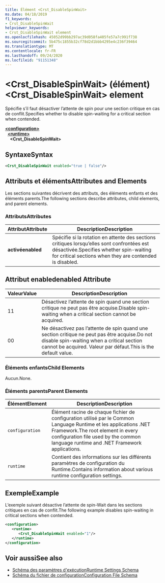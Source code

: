 ```yaml
---
title: Élément <Crst_DisableSpinWait>
ms.date: 04/18/2019
f1_keywords:
- Crst_DisableSpinWait
helpviewer_keywords:
- Crst_DisableSpinWait element
ms.openlocfilehash: 45052d99bb297ac39d058fa405fe57a7c991f738
ms.sourcegitcommit: 5b475c1855b32cf78d2d1bbb4295e4c236f39464
ms.translationtype: MT
ms.contentlocale: fr-FR
ms.lasthandoff: 09/24/2020
ms.locfileid: "91151348"
---
```

# <a name="crst_disablespinwait-element"></a><span data-ttu-id="bc15a-102">\<Crst_DisableSpinWait> (élément)</span><span class="sxs-lookup"><span data-stu-id="bc15a-102">\<Crst_DisableSpinWait> element</span></span>

<span data-ttu-id="bc15a-103">Spécifie s’il faut désactiver l’attente de spin pour une section critique en cas de conflit.</span><span class="sxs-lookup"><span data-stu-id="bc15a-103">Specifies whether to disable spin-waiting for a critical section when contended.</span></span>  
  
[**\<configuration>**](../configuration-element.md)\
&nbsp;&nbsp;[**\<runtime>**](runtime-element.md)\
&nbsp;&nbsp;&nbsp;&nbsp;**\<Crst_DisableSpinWait>**  
  
## <a name="syntax"></a><span data-ttu-id="bc15a-104">Syntaxe</span><span class="sxs-lookup"><span data-stu-id="bc15a-104">Syntax</span></span>  
  
```xml  
<Crst_DisableSpinWait enabled="true | false"/>  
```  
  
## <a name="attributes-and-elements"></a><span data-ttu-id="bc15a-105">Attributs et éléments</span><span class="sxs-lookup"><span data-stu-id="bc15a-105">Attributes and Elements</span></span>

<span data-ttu-id="bc15a-106">Les sections suivantes décrivent des attributs, des éléments enfants et des éléments parents.</span><span class="sxs-lookup"><span data-stu-id="bc15a-106">The following sections describe attributes, child elements, and parent elements.</span></span>  
  
### <a name="attributes"></a><span data-ttu-id="bc15a-107">Attributs</span><span class="sxs-lookup"><span data-stu-id="bc15a-107">Attributes</span></span>  
  
|<span data-ttu-id="bc15a-108">Attribut</span><span class="sxs-lookup"><span data-stu-id="bc15a-108">Attribute</span></span>|<span data-ttu-id="bc15a-109">Description</span><span class="sxs-lookup"><span data-stu-id="bc15a-109">Description</span></span>|  
|---------------|-----------------|  
|<span data-ttu-id="bc15a-110">**activé**</span><span class="sxs-lookup"><span data-stu-id="bc15a-110">**enabled**</span></span>|<span data-ttu-id="bc15a-111">Spécifie si la rotation en attente des sections critiques lorsqu’elles sont confrontées est désactivée.</span><span class="sxs-lookup"><span data-stu-id="bc15a-111">Specifies whether spin-waiting for critical sections when they are contended is disabled.</span></span>|  
  
## <a name="enabled-attribute"></a><span data-ttu-id="bc15a-112">Attribut enabled</span><span class="sxs-lookup"><span data-stu-id="bc15a-112">enabled Attribute</span></span>  
  
|<span data-ttu-id="bc15a-113">Valeur</span><span class="sxs-lookup"><span data-stu-id="bc15a-113">Value</span></span>|<span data-ttu-id="bc15a-114">Description</span><span class="sxs-lookup"><span data-stu-id="bc15a-114">Description</span></span>|  
|-----------|-----------------|  
|<span data-ttu-id="bc15a-115">1</span><span class="sxs-lookup"><span data-stu-id="bc15a-115">1</span></span>|<span data-ttu-id="bc15a-116">Désactivez l’attente de spin quand une section critique ne peut pas être acquise.</span><span class="sxs-lookup"><span data-stu-id="bc15a-116">Disable spin-waiting when a critical section cannot be acquired.</span></span>|  
|<span data-ttu-id="bc15a-117">0</span><span class="sxs-lookup"><span data-stu-id="bc15a-117">0</span></span>|<span data-ttu-id="bc15a-118">Ne désactivez pas l’attente de spin quand une section critique ne peut pas être acquise.</span><span class="sxs-lookup"><span data-stu-id="bc15a-118">Do not disable spin-waiting when a critical section cannot be acquired.</span></span> <span data-ttu-id="bc15a-119">Valeur par défaut.</span><span class="sxs-lookup"><span data-stu-id="bc15a-119">This is the default value.</span></span>|  
  
### <a name="child-elements"></a><span data-ttu-id="bc15a-120">Éléments enfants</span><span class="sxs-lookup"><span data-stu-id="bc15a-120">Child Elements</span></span>  

 <span data-ttu-id="bc15a-121">Aucun.</span><span class="sxs-lookup"><span data-stu-id="bc15a-121">None.</span></span>  
  
### <a name="parent-elements"></a><span data-ttu-id="bc15a-122">Éléments parents</span><span class="sxs-lookup"><span data-stu-id="bc15a-122">Parent Elements</span></span>  
  
|<span data-ttu-id="bc15a-123">Élément</span><span class="sxs-lookup"><span data-stu-id="bc15a-123">Element</span></span>|<span data-ttu-id="bc15a-124">Description</span><span class="sxs-lookup"><span data-stu-id="bc15a-124">Description</span></span>|  
|-------------|-----------------|  
|`configuration`|<span data-ttu-id="bc15a-125">Élément racine de chaque fichier de configuration utilisé par le Common Language Runtime et les applications .NET Framework.</span><span class="sxs-lookup"><span data-stu-id="bc15a-125">The root element in every configuration file used by the common language runtime and .NET Framework applications.</span></span>|  
|`runtime`|<span data-ttu-id="bc15a-126">Contient des informations sur les différents paramètres de configuration du Runtime.</span><span class="sxs-lookup"><span data-stu-id="bc15a-126">Contains information about various runtime configuration settings.</span></span>|  
  
## <a name="example"></a><span data-ttu-id="bc15a-127">Exemple</span><span class="sxs-lookup"><span data-stu-id="bc15a-127">Example</span></span>  

<span data-ttu-id="bc15a-128">L’exemple suivant désactive l’attente de spin-Wait dans les sections critiques en cas de conflit.</span><span class="sxs-lookup"><span data-stu-id="bc15a-128">The following example disables spin-waiting in critical sections when contended.</span></span>  
  
```xml  
<configuration>  
   <runtime>  
      <Crst_DisableSpinWait enabled="1"/>  
   </runtime>  
</configuration>  
```  
  
## <a name="see-also"></a><span data-ttu-id="bc15a-129">Voir aussi</span><span class="sxs-lookup"><span data-stu-id="bc15a-129">See also</span></span>

- [<span data-ttu-id="bc15a-130">Schéma des paramètres d'exécution</span><span class="sxs-lookup"><span data-stu-id="bc15a-130">Runtime Settings Schema</span></span>](index.md)
- [<span data-ttu-id="bc15a-131">Schéma du fichier de configuration</span><span class="sxs-lookup"><span data-stu-id="bc15a-131">Configuration File Schema</span></span>](../index.md)
